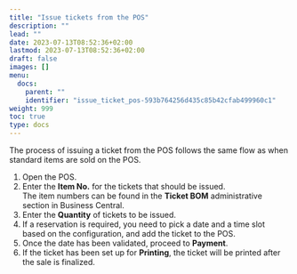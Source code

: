 ```yaml
---
title: "Issue tickets from the POS"
description: ""
lead: ""
date: 2023-07-13T08:52:36+02:00
lastmod: 2023-07-13T08:52:36+02:00
draft: false
images: []
menu:
  docs:
    parent: ""
    identifier: "issue_ticket_pos-593b764256d435c85b42cfab499960c1"
weight: 999
toc: true
type: docs
---
```


The process of issuing a ticket from the POS follows the same flow as when standard items are sold on the POS. 

1. Open the POS.
2. Enter the **Item No.** for the tickets that should be issued.      
   The item numbers can be found in the **Ticket BOM** administrative section in Business Central.
3. Enter the **Quantity** of tickets to be issued. 
4. If a reservation is required, you need to pick a date and a time slot based on the configuration, and add the ticket to the POS. 
5. Once the date has been validated, proceed to **Payment**.
6. If the ticket has been set up for **Printing**, the ticket will be printed after the sale is finalized.
